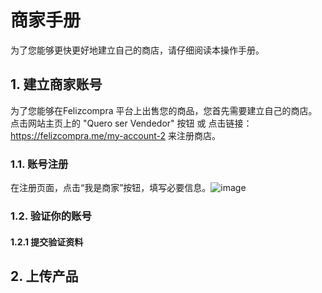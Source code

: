 # 商家手册
为了您能够更快更好地建立自己的商店，请仔细阅读本操作手册。
## 1. 建立商家账号
为了您能够在Felizcompra 平台上出售您的商品，您首先需要建立自己的商店。<br>
点击网站主页上的 "Quero ser Vendedor" 按钮 或 点击链接：https://felizcompra.me/my-account-2 来注册商店。
### 1.1. 账号注册
在注册页面，点击“我是商家”按钮，填写必要信息。![image](https://felizcompra.me/wp-content/uploads/2021/04/Captura-de-Ecra-2-1.png)
### 1.2. 验证你的账号
#### 1.2.1 提交验证资料

## 2. 上传产品